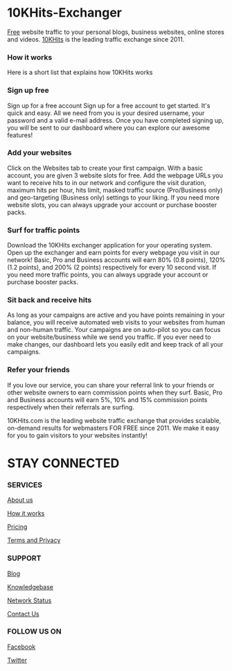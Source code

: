 # 10KHits-Exchanger

[Free](https://www.10khits.com/?ref=651165) website traffic to your personal blogs, business websites, online stores and videos. [10KHits](https://www.10khits.com/download) is the leading traffic exchange since 2011.

### How it works
Here is a short list that explains how 10KHits works

### Sign up free
Sign up for a free account
Sign up for a free account to get started. It's quick and easy. All we need from you is your desired username, your password and a valid e-mail address. Once you have completed signing up, you will be sent to our dashboard where you can explore our awesome features!

### Add your websites
Click on the Websites tab to create your first campaign. With a basic account, you are given 3 website slots for free. Add the webpage URLs you want to receive hits to in our network and configure the visit duration, maximum hits per hour, hits limit, masked traffic source (Pro/Business only) and geo-targeting (Business only) settings to your liking. If you need more website slots, you can always upgrade your account or purchase booster packs.

### Surf for traffic points
Download the 10KHits exchanger application for your operating system. Open up the exchanger and earn points for every webpage you visit in our network! Basic, Pro and Business accounts will earn 80% (0.8 points), 120% (1.2 points), and 200% (2 points) respectively for every 10 second visit. If you need more traffic points, you can always upgrade your account or purchase booster packs.

### Sit back and receive hits
As long as your campaigns are active and you have points remaining in your balance, you will receive automated web visits to your websites from human and non-human traffic. Your campaigns are on auto-pilot so you can focus on your website/business while we send you traffic. If you ever need to make changes, our dashboard lets you easily edit and keep track of all your campaigns.

### Refer your friends
If you love our service, you can share your referral link to your friends or other website owners to earn commission points when they surf. Basic, Pro and Business accounts will earn 5%, 10% and 15% commission points respectively when their referrals are surfing.

10KHits.com is the leading website traffic exchange that provides scalable, on-demand results for webmasters FOR FREE since 2011. 
We make it easy for you to gain visitors to your websites instantly!

# STAY CONNECTED

### SERVICES

[About us](https://www.10khits.com/about-us)

[How it works](https://www.10khits.com/how-it-works)

[Pricing](https://www.10khits.com/pricing)

[Terms and Privacy](https://www.10khits.com/terms)

### SUPPORT

[Blog](http://blog.10khits.com/)

[Knowledgebase](http://blog.10khits.com/docs/)

[Network Status](http://blog.10khits.com/category/company/status/)

[Contact Us](https://www.10khits.com/contact-us)

### FOLLOW US ON

[Facebook](http://www.facebook.com/10khits)

[Twitter](http://www.twitter.com/10khits)
